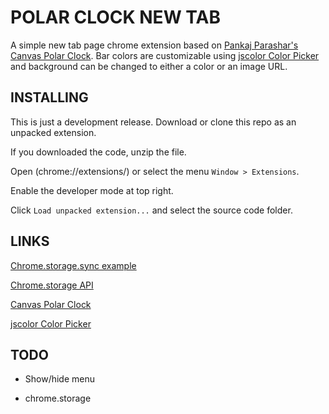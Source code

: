 # POLAR CLOCK NEW TAB
A simple new tab page chrome extension based on [Pankaj Parashar's Canvas Polar Clock](https://codepen.io/pankajparashar/pen/sIpyw). Bar colors are customizable using [jscolor Color Picker](http://jscolor.com/) and background can be changed to either a color or an image URL.

## INSTALLING
This is just a development release. Download or clone this repo as an unpacked extension.

If you downloaded the code, unzip the file.

Open (chrome://extensions/) or select the menu `Window > Extensions`.

Enable the developer mode at top right.

Click `Load unpacked extension...` and select the source code folder.

## LINKS
[Chrome.storage.sync example](https://gist.github.com/IzumiSy/765cfd6dc02c79de875e)

[Chrome.storage API](https://developer.chrome.com/extensions/storage)

[Canvas Polar Clock](https://codepen.io/pankajparashar/pen/sIpyw)

[jscolor Color Picker](http://jscolor.com/)

## TODO
* Show/hide menu

* chrome.storage